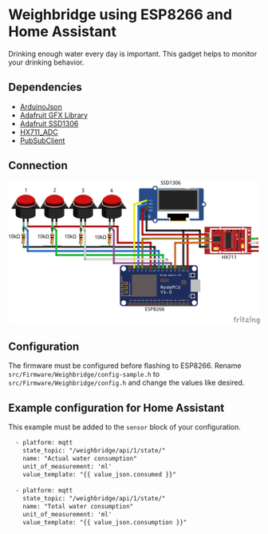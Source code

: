 # Weighbridge using ESP8266 and Home Assistant

Drinking enough water every day is important. This gadget helps to monitor your drinking behavior.

## Dependencies

* [ArduinoJson](https://github.com/bblanchon/ArduinoJson)
* [Adafruit GFX Library](https://github.com/adafruit/Adafruit-GFX-Library)
* [Adafruit SSD1306](https://github.com/adafruit/Adafruit_SSD1306)
* [HX711_ADC](https://github.com/olkal/HX711_ADC)
* [PubSubClient](https://github.com/knolleary/pubsubclient)

## Connection

![connection](https://github.com/philippmeisberger/smart-scale/blob/master/doc/Scale.png)

## Configuration

The firmware must be configured before flashing to ESP8266. Rename `src/Firmware/Weighbridge/config-sample.h` to `src/Firmware/Weighbridge/config.h` and change the values like desired.

## Example configuration for Home Assistant

This example must be added to the `sensor` block of your configuration.

      - platform: mqtt
        state_topic: "/weighbridge/api/1/state/"
        name: "Actual water consumption"
        unit_of_measurement: 'ml'
        value_template: "{{ value_json.consumed }}"

      - platform: mqtt
        state_topic: "/weighbridge/api/1/state/"
        name: "Total water consumption"
        unit_of_measurement: 'ml'
        value_template: "{{ value_json.consumption }}"
